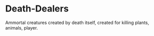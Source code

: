# Death-Dealers
Ammortal creatures created by death itself, created for killing plants, animals, player.

